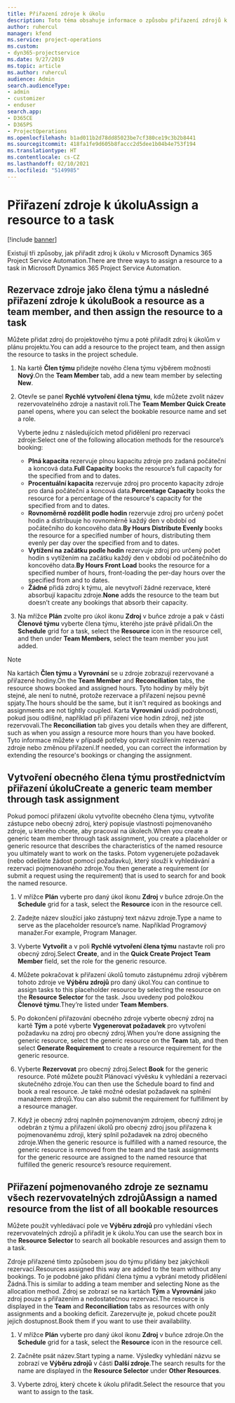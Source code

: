 ```yaml
---
title: Přiřazení zdroje k úkolu
description: Toto téma obsahuje informace o způsobu přiřazení zdrojů k úkolům.
author: ruhercul
manager: kfend
ms.service: project-operations
ms.custom:
- dyn365-projectservice
ms.date: 9/27/2019
ms.topic: article
ms.author: ruhercul
audience: Admin
search.audienceType:
- admin
- customizer
- enduser
search.app:
- D365CE
- D365PS
- ProjectOperations
ms.openlocfilehash: b1ad011b2d78dd85023be7cf380ce19c3b2b8441
ms.sourcegitcommit: 418fa1fe9d605b8faccc2d5dee1b04b4e753f194
ms.translationtype: HT
ms.contentlocale: cs-CZ
ms.lasthandoff: 02/10/2021
ms.locfileid: "5149985"
---
```

# <a name="assign-a-resource-to-a-task"></a><span data-ttu-id="ee88f-103">Přiřazení zdroje k úkolu</span><span class="sxs-lookup"><span data-stu-id="ee88f-103">Assign a resource to a task</span></span>

[!include [banner](../includes/psa-now-project-operations.md)]

<span data-ttu-id="ee88f-104">Existují tři způsoby, jak přiřadit zdroj k úkolu v Microsoft Dynamics 365 Project Service Automation.</span><span class="sxs-lookup"><span data-stu-id="ee88f-104">There are three ways to assign a resource to a task in Microsoft Dynamics 365 Project Service Automation.</span></span>

## <a name="book-a-resource-as-a-team-member-and-then-assign-the-resource-to-a-task"></a><span data-ttu-id="ee88f-105">Rezervace zdroje jako člena týmu a následné přiřazení zdroje k úkolu</span><span class="sxs-lookup"><span data-stu-id="ee88f-105">Book a resource as a team member, and then assign the resource to a task</span></span>

<span data-ttu-id="ee88f-106">Můžete přidat zdroj do projektového týmu a poté přiřadit zdroj k úkolům v plánu projektu.</span><span class="sxs-lookup"><span data-stu-id="ee88f-106">You can add a resource to the project team, and then assign the resource to tasks in the project schedule.</span></span>

1. <span data-ttu-id="ee88f-107">Na kartě **Člen týmu** přidejte nového člena týmu výběrem možnosti **Nový**.</span><span class="sxs-lookup"><span data-stu-id="ee88f-107">On the **Team Member** tab, add a new team member by selecting **New**.</span></span> 

2. <span data-ttu-id="ee88f-108">Otevře se panel **Rychlé vytvoření člena týmu**, kde můžete zvolit název rezervovatelného zdroje a nastavit roli.</span><span class="sxs-lookup"><span data-stu-id="ee88f-108">The **Team Member Quick Create** panel opens, where you can select the bookable resource name and set a role.</span></span> 

    <span data-ttu-id="ee88f-109">Vyberte jednu z následujících metod přidělení pro rezervaci zdroje:</span><span class="sxs-lookup"><span data-stu-id="ee88f-109">Select one of the following allocation methods for the resource’s booking:</span></span>

    - <span data-ttu-id="ee88f-110">**Plná kapacita** rezervuje plnou kapacitu zdroje pro zadaná počáteční a koncová data.</span><span class="sxs-lookup"><span data-stu-id="ee88f-110">**Full Capacity** books the resource’s full capacity for the specified from and to dates.</span></span>
    - <span data-ttu-id="ee88f-111">**Procentuální kapacita** rezervuje zdroj pro procento kapacity zdroje pro daná počáteční a koncová data.</span><span class="sxs-lookup"><span data-stu-id="ee88f-111">**Percentage Capacity** books the resource for a percentage of the resource's capacity for the specified from and to dates.</span></span>
    - <span data-ttu-id="ee88f-112">**Rovnoměrně rozdělit podle hodin** rezervuje zdroj pro určený počet hodin a distribuuje ho rovnoměrně každý den v období od počátečního do koncového data.</span><span class="sxs-lookup"><span data-stu-id="ee88f-112">**By Hours Distribute Evenly** books the resource for a specified number of hours, distributing them evenly per day over the specified from and to dates.</span></span>
    - <span data-ttu-id="ee88f-113">**Vytížení na začátku podle hodin** rezervuje zdroj pro určený počet hodin s vytížením na začátku každý den v období od počátečního do koncového data.</span><span class="sxs-lookup"><span data-stu-id="ee88f-113">**By Hours Front Load** books the resource for a specified number of hours, front-loading the per-day hours over the specified from and to dates.</span></span>
    - <span data-ttu-id="ee88f-114">**Žádné** přidá zdroj k týmu, ale nevytvoří žádné rezervace, které absorbují kapacitu zdroje.</span><span class="sxs-lookup"><span data-stu-id="ee88f-114">**None** adds the resource to the team but doesn’t create any bookings that absorb their capacity.</span></span>

3. <span data-ttu-id="ee88f-115">Na mřížce **Plán** zvolte pro úkol ikonu **Zdroj** v buňce zdroje a pak v části **Členové týmu** vyberte člena týmu, kterého jste právě přidali.</span><span class="sxs-lookup"><span data-stu-id="ee88f-115">On the **Schedule** grid for a task, select the **Resource** icon in the resource cell, and then under **Team Members**, select the team member you just added.</span></span> 

> [!NOTE]
> <span data-ttu-id="ee88f-116">Na kartách **Člen týmu** a **Vyrovnání** se u zdroje zobrazují rezervované a přiřazené hodiny.</span><span class="sxs-lookup"><span data-stu-id="ee88f-116">On the **Team Member** and **Reconciliation** tabs, the resource shows booked and assigned hours.</span></span> <span data-ttu-id="ee88f-117">Tyto hodiny by měly být stejné, ale není to nutné, protože rezervace a přiřazení nejsou pevně spjaty.</span><span class="sxs-lookup"><span data-stu-id="ee88f-117">The hours should be the same, but it isn't required as bookings and assignments are not tightly coupled.</span></span> <span data-ttu-id="ee88f-118">Karta **Vyrovnání** uvádí podrobnosti, pokud jsou odlišné, například při přiřazení více hodin zdroji, než jste rezervovali.</span><span class="sxs-lookup"><span data-stu-id="ee88f-118">The **Reconciliation** tab gives you details when they are different, such as when you assign a resource more hours than you have booked.</span></span> <span data-ttu-id="ee88f-119">Tyto informace můžete v případě potřeby opravit rozšířením rezervací zdroje nebo změnou přiřazení.</span><span class="sxs-lookup"><span data-stu-id="ee88f-119">If needed, you can correct the information by extending the resource's bookings or changing the assignment.</span></span>

## <a name="create-a-generic-team-member-through-task-assignment"></a><span data-ttu-id="ee88f-120">Vytvoření obecného člena týmu prostřednictvím přiřazení úkolu</span><span class="sxs-lookup"><span data-stu-id="ee88f-120">Create a generic team member through task assignment</span></span>

<span data-ttu-id="ee88f-121">Pokud pomocí přiřazení úkolu vytvoříte obecného člena týmu, vytvoříte zástupce nebo obecný zdroj, který popisuje vlastnosti pojmenovaného zdroje, u kterého chcete, aby pracoval na úkolech.</span><span class="sxs-lookup"><span data-stu-id="ee88f-121">When you create a generic team member through task assignment, you create a placeholder or generic resource that describes the characteristics of the named resource you ultimately want to work on the tasks.</span></span> <span data-ttu-id="ee88f-122">Potom vygenerujete požadavek (nebo odešlete žádost pomocí požadavku), který slouží k vyhledávání a rezervaci pojmenovaného zdroje.</span><span class="sxs-lookup"><span data-stu-id="ee88f-122">You then generate a requirement (or submit a request using the requirement) that is used to search for and book the named resource.</span></span>

1. <span data-ttu-id="ee88f-123">V mřížce **Plán** vyberte pro daný úkol ikonu **Zdroj** v buňce zdroje.</span><span class="sxs-lookup"><span data-stu-id="ee88f-123">On the **Schedule** grid for a task, select the **Resource** icon in the resource cell.</span></span>

2. <span data-ttu-id="ee88f-124">Zadejte název sloužící jako zástupný text názvu zdroje.</span><span class="sxs-lookup"><span data-stu-id="ee88f-124">Type a name to serve as the placeholder resource’s name.</span></span> <span data-ttu-id="ee88f-125">Například Programový manažer.</span><span class="sxs-lookup"><span data-stu-id="ee88f-125">For example, Program Manager.</span></span>

3. <span data-ttu-id="ee88f-126">Vyberte **Vytvořit** a v poli **Rychlé vytvoření člena týmu** nastavte roli pro obecný zdroj.</span><span class="sxs-lookup"><span data-stu-id="ee88f-126">Select **Create**, and in the **Quick Create Project Team Member** field, set the role for the generic resource.</span></span>

4. <span data-ttu-id="ee88f-127">Můžete pokračovat k přiřazení úkolů tomuto zástupnému zdroji výběrem tohoto zdroje ve **Výběru zdrojů** pro daný úkol.</span><span class="sxs-lookup"><span data-stu-id="ee88f-127">You can continue to assign tasks to this placeholder resource by selecting the resource on the **Resource Selector** for the task.</span></span> <span data-ttu-id="ee88f-128">Jsou uvedeny pod položkou **Členové týmu**.</span><span class="sxs-lookup"><span data-stu-id="ee88f-128">They’re listed under **Team Members**.</span></span>

5. <span data-ttu-id="ee88f-129">Po dokončení přiřazování obecného zdroje vyberte obecný zdroj na kartě **Tým** a poté vyberte **Vygenerovat požadavek** pro vytvoření požadavku na zdroj pro obecný zdroj.</span><span class="sxs-lookup"><span data-stu-id="ee88f-129">When you’re done assigning the generic resource, select the generic resource on the **Team** tab, and then select **Generate Requirement** to create a resource requirement for the generic resource.</span></span>

6. <span data-ttu-id="ee88f-130">Vyberte **Rezervovat** pro obecný zdroj.</span><span class="sxs-lookup"><span data-stu-id="ee88f-130">Select **Book** for the generic resource.</span></span> <span data-ttu-id="ee88f-131">Poté můžete použít Plánovací vývěsku k vyhledání a rezervaci skutečného zdroje.</span><span class="sxs-lookup"><span data-stu-id="ee88f-131">You can then use the Schedule board to find and book a real resource.</span></span> <span data-ttu-id="ee88f-132">Je také možné odeslat požadavek na splnění manažerem zdrojů.</span><span class="sxs-lookup"><span data-stu-id="ee88f-132">You can also submit the requirement for fulfillment by a resource manager.</span></span>

7. <span data-ttu-id="ee88f-133">Když je obecný zdroj naplněn pojmenovaným zdrojem, obecný zdroj je odebrán z týmu a přiřazení úkolů pro obecný zdroj jsou přiřazena k pojmenovanému zdroji, který splnil požadavek na zdroj obecného zdroje.</span><span class="sxs-lookup"><span data-stu-id="ee88f-133">When the generic resource is fulfilled with a named resource, the generic resource is removed from the team and the task assignments for the generic resource are assigned to the named resource that fulfilled the generic resource’s resource requirement.</span></span>

## <a name="assign-a-named-resource-from-the-list-of-all-bookable-resources"></a><span data-ttu-id="ee88f-134">Přiřazení pojmenovaného zdroje ze seznamu všech rezervovatelných zdrojů</span><span class="sxs-lookup"><span data-stu-id="ee88f-134">Assign a named resource from the list of all bookable resources</span></span>

<span data-ttu-id="ee88f-135">Můžete použít vyhledávací pole ve **Výběru zdrojů** pro vyhledání všech rezervovatelných zdrojů a přiřadit je k úkolu.</span><span class="sxs-lookup"><span data-stu-id="ee88f-135">You can use the search box in the **Resource Selector** to search all bookable resources and assign them to a task.</span></span>

<span data-ttu-id="ee88f-136">Zdroje přiřazené tímto způsobem jsou do týmu přidány bez jakýchkoli rezervací.</span><span class="sxs-lookup"><span data-stu-id="ee88f-136">Resources assigned this way are added to the team without any bookings.</span></span> <span data-ttu-id="ee88f-137">To je podobné jako přidání člena týmu a vybrání metody přidělení Žádná.</span><span class="sxs-lookup"><span data-stu-id="ee88f-137">This is similar to adding a team member and selecting None as the allocation method.</span></span> <span data-ttu-id="ee88f-138">Zdroj se zobrazí se na kartách **Tým** a **Vyrovnání** jako zdroj pouze s přiřazením a nedostatečnou rezervací.</span><span class="sxs-lookup"><span data-stu-id="ee88f-138">The resource is displayed in the **Team** and **Reconciliation** tabs as resources with only assignments and a booking deficit.</span></span> <span data-ttu-id="ee88f-139">Zarezervujte je, pokud chcete použít jejich dostupnost.</span><span class="sxs-lookup"><span data-stu-id="ee88f-139">Book them if you want to use their availability.</span></span>

1. <span data-ttu-id="ee88f-140">V mřížce **Plán** vyberte pro daný úkol ikonu **Zdroj** v buňce zdroje.</span><span class="sxs-lookup"><span data-stu-id="ee88f-140">On the **Schedule** grid for a task, select the **Resource** icon in the resource cell.</span></span>

2. <span data-ttu-id="ee88f-141">Začněte psát název.</span><span class="sxs-lookup"><span data-stu-id="ee88f-141">Start typing a name.</span></span> <span data-ttu-id="ee88f-142">Výsledky vyhledání názvu se zobrazí ve **Výběru zdrojů** v části **Další zdroje**.</span><span class="sxs-lookup"><span data-stu-id="ee88f-142">The search results for the name are displayed in the **Resource Selector** under **Other Resources**.</span></span>

3. <span data-ttu-id="ee88f-143">Vyberte zdroj, který chcete k úkolu přiřadit.</span><span class="sxs-lookup"><span data-stu-id="ee88f-143">Select the resource that you want to assign to the task.</span></span>

